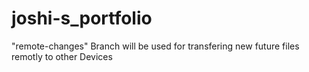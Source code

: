 # joshi-s_portfolio
"remote-changes" Branch will be used for transfering new future files remotly to other Devices
